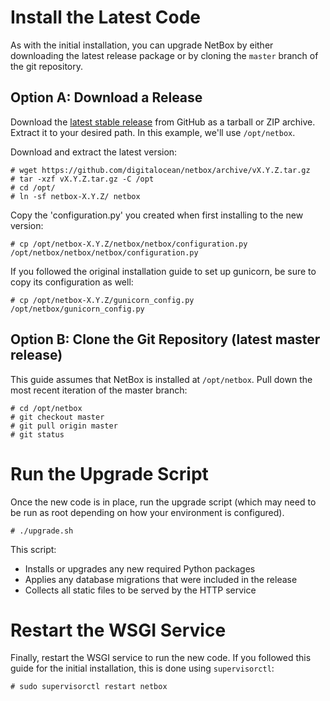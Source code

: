 # Install the Latest Code

As with the initial installation, you can upgrade NetBox by either downloading the latest release package or by cloning the `master` branch of the git repository. 

## Option A: Download a Release

Download the [latest stable release](https://github.com/digitalocean/netbox/releases) from GitHub as a tarball or ZIP archive. Extract it to your desired path. In this example, we'll use `/opt/netbox`.

Download and extract the latest version:

```
# wget https://github.com/digitalocean/netbox/archive/vX.Y.Z.tar.gz
# tar -xzf vX.Y.Z.tar.gz -C /opt
# cd /opt/
# ln -sf netbox-X.Y.Z/ netbox
```

Copy the 'configuration.py' you created when first installing to the new version:

```
# cp /opt/netbox-X.Y.Z/netbox/netbox/configuration.py /opt/netbox/netbox/netbox/configuration.py
```

If you followed the original installation guide to set up gunicorn, be sure to copy its configuration as well:

```
# cp /opt/netbox-X.Y.Z/gunicorn_config.py /opt/netbox/gunicorn_config.py
```

## Option B: Clone the Git Repository (latest master release)

This guide assumes that NetBox is installed at `/opt/netbox`. Pull down the most recent iteration of the master branch:

```
# cd /opt/netbox
# git checkout master
# git pull origin master
# git status
```

# Run the Upgrade Script

Once the new code is in place, run the upgrade script (which may need to be run as root depending on how your environment is configured).

```
# ./upgrade.sh
```

This script:

* Installs or upgrades any new required Python packages
* Applies any database migrations that were included in the release
* Collects all static files to be served by the HTTP service

# Restart the WSGI Service

Finally, restart the WSGI service to run the new code. If you followed this guide for the initial installation, this is done using `supervisorctl`:

```
# sudo supervisorctl restart netbox
```
